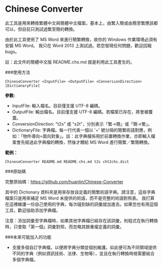 Chinese Converter
=================

此工具是用來轉換繁體中文與簡體中文檔案。基本上，由繁入簡或由簡至繁應該都可以，但目前只測試過繁至簡的轉換。

由於此工具使用了 MS Word 來進行簡繁轉換，故你的 Windows 作業環境必須有安裝 MS Word。
我只在 Word 2013 上測試過。若您發現任何問題，歡迎回報 bugs。

註：此文件的簡體中文版 README.chs.md 就是利用此工具產生的。

###使用方法

    ChineseConverter <InputFile> <OutputFile> <ConversionDirection> [DictionaryFile]

**參數:**

 * InputFile: 輸入檔名。目前僅支援 UTF-8 編碼。
 * OutputFile: 輸出檔名。目前僅支援 UTF-8 編碼。若檔案已存在，將會被覆蓋。
 * ConversionDirection: "t2s" 或 "s2t"，分別表示「繁->簡」或「簡->繁」。
 * DictionaryFile: 字典檔。每一行代表一個以 '=' 號分隔的簡繁術語對應，例如：「物件導向=面向對象」。註：此字典檔係用於前置轉換作業，亦即輸入檔案會先經過此字典檔的轉換，然後才餵給 MS Word  進行簡繁／繁簡轉換。


**範例：**

    ChineseConverter README.md README.chs.md t2s cht2chs.dict

###原始碼 

完整原始碼：<https://github.com/huanlin/Chinese-Converter>

其中的 Dictionary 資料夾是用來存放自定義的簡繁術語字典。請注意，這些字典檔案只是用來補足 MS Word 未提供的術語，而不是完整的術語對照表。
我打算在這裡維護一份自己使用的字典，每次碰到缺的詞彙就加進去。如果您也有用這個工具，歡迎協助添加字典檔。

注意：添加詞彙至字典檔時，如果其他字典檔已經存在該詞彙，則程式在執行轉換時，只會取「第一個」詞彙對照，而忽略其餘重複定義的詞彙。

###未來可能加入的功能

 * 支援多個自訂字典檔，以便將字典分類並個別維護。如此便可為不同領域提供不同的字典（例如資訊技術、法律、生物等），並且在執行轉換時視需要結合多個字典檔。
